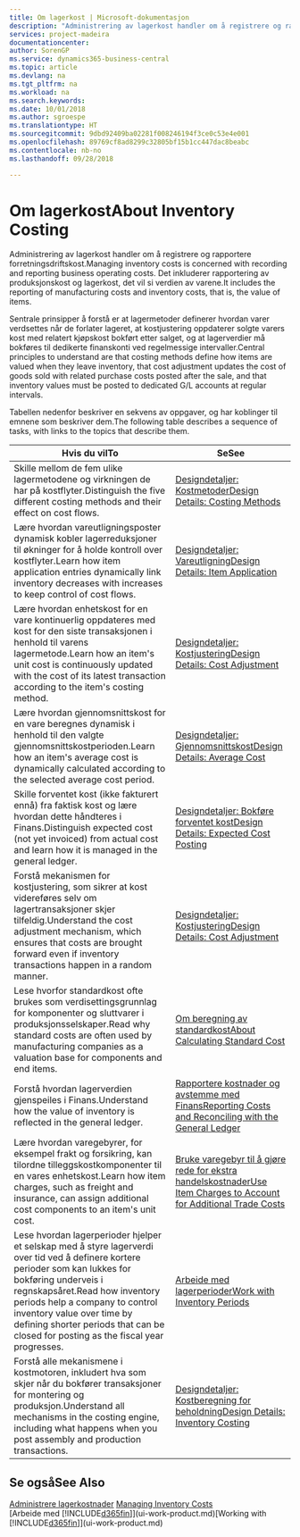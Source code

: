 ```yaml
---
title: Om lagerkost | Microsoft-dokumentasjon
description: "Administrering av lagerkost handler om å registrere og rapportere forretningsdriftskost. Det inkluderer rapportering av produksjonskost og lagerkost, det vil si verdien av varene."
services: project-madeira
documentationcenter: 
author: SorenGP
ms.service: dynamics365-business-central
ms.topic: article
ms.devlang: na
ms.tgt_pltfrm: na
ms.workload: na
ms.search.keywords: 
ms.date: 10/01/2018
ms.author: sgroespe
ms.translationtype: HT
ms.sourcegitcommit: 9dbd92409ba02281f008246194f3ce0c53e4e001
ms.openlocfilehash: 89769cf8ad8299c32805bf15b1cc447dac8beabc
ms.contentlocale: nb-no
ms.lasthandoff: 09/28/2018

---
```

# <a name="about-inventory-costing"></a><span data-ttu-id="23bc6-104">Om lagerkost</span><span class="sxs-lookup"><span data-stu-id="23bc6-104">About Inventory Costing</span></span>
<span data-ttu-id="23bc6-105">Administrering av lagerkost handler om å registrere og rapportere forretningsdriftskost.</span><span class="sxs-lookup"><span data-stu-id="23bc6-105">Managing inventory costs is concerned with recording and reporting business operating costs.</span></span> <span data-ttu-id="23bc6-106">Det inkluderer rapportering av produksjonskost og lagerkost, det vil si verdien av varene.</span><span class="sxs-lookup"><span data-stu-id="23bc6-106">It includes the reporting of manufacturing costs and inventory costs, that is, the value of items.</span></span>  

 <span data-ttu-id="23bc6-107">Sentrale prinsipper å forstå er at lagermetoder definerer hvordan varer verdsettes når de forlater lageret, at kostjustering oppdaterer solgte varers kost med relatert kjøpskost bokført etter salget, og at lagerverdier må bokføres til dedikerte finanskonti ved regelmessige intervaller.</span><span class="sxs-lookup"><span data-stu-id="23bc6-107">Central principles to understand are that costing methods define how items are valued when they leave inventory, that cost adjustment updates the cost of goods sold with related purchase costs posted after the sale, and that inventory values must be posted to dedicated G/L accounts at regular intervals.</span></span>  

 <span data-ttu-id="23bc6-108">Tabellen nedenfor beskriver en sekvens av oppgaver, og har koblinger til emnene som beskriver dem.</span><span class="sxs-lookup"><span data-stu-id="23bc6-108">The following table describes a sequence of tasks, with links to the topics that describe them.</span></span>   

|<span data-ttu-id="23bc6-109">**Hvis du vil**</span><span class="sxs-lookup"><span data-stu-id="23bc6-109">**To**</span></span>|<span data-ttu-id="23bc6-110">**Se**</span><span class="sxs-lookup"><span data-stu-id="23bc6-110">**See**</span></span>|  
|------------|-------------|  
|<span data-ttu-id="23bc6-111">Skille mellom de fem ulike lagermetodene og virkningen de har på kostflyter.</span><span class="sxs-lookup"><span data-stu-id="23bc6-111">Distinguish the five different costing methods and their effect on cost flows.</span></span>|[<span data-ttu-id="23bc6-112">Designdetaljer: Kostmetoder</span><span class="sxs-lookup"><span data-stu-id="23bc6-112">Design Details: Costing Methods</span></span>](design-details-costing-methods.md)|  
|<span data-ttu-id="23bc6-113">Lære hvordan vareutligningsposter dynamisk kobler lagerreduksjoner til økninger for å holde kontroll over kostflyter.</span><span class="sxs-lookup"><span data-stu-id="23bc6-113">Learn how item application entries dynamically link inventory decreases with increases to keep control of cost flows.</span></span>|[<span data-ttu-id="23bc6-114">Designdetaljer: Vareutligning</span><span class="sxs-lookup"><span data-stu-id="23bc6-114">Design Details: Item Application</span></span>](design-details-item-application.md)|  
|<span data-ttu-id="23bc6-115">Lære hvordan enhetskost for en vare kontinuerlig oppdateres med kost for den siste transaksjonen i henhold til varens lagermetode.</span><span class="sxs-lookup"><span data-stu-id="23bc6-115">Learn how an item's unit cost is continuously updated with the cost of its latest transaction according to the item's costing method.</span></span>|[<span data-ttu-id="23bc6-116">Designdetaljer: Kostjustering</span><span class="sxs-lookup"><span data-stu-id="23bc6-116">Design Details: Cost Adjustment</span></span>](design-details-cost-adjustment.md)|  
|<span data-ttu-id="23bc6-117">Lære hvordan gjennomsnittskost for en vare beregnes dynamisk i henhold til den valgte gjennomsnittskostperioden.</span><span class="sxs-lookup"><span data-stu-id="23bc6-117">Learn how an item's average cost is dynamically calculated according to the selected average cost period.</span></span>|[<span data-ttu-id="23bc6-118">Designdetaljer: Gjennomsnittskost</span><span class="sxs-lookup"><span data-stu-id="23bc6-118">Design Details: Average Cost</span></span>](design-details-average-cost.md)|  
|<span data-ttu-id="23bc6-119">Skille forventet kost (ikke fakturert ennå) fra faktisk kost og lære hvordan dette håndteres i Finans.</span><span class="sxs-lookup"><span data-stu-id="23bc6-119">Distinguish expected cost (not yet invoiced) from actual cost and learn how it is managed in the general ledger.</span></span>|[<span data-ttu-id="23bc6-120">Designdetaljer: Bokføre forventet kost</span><span class="sxs-lookup"><span data-stu-id="23bc6-120">Design Details: Expected Cost Posting</span></span>](design-details-expected-cost-posting.md)|  
|<span data-ttu-id="23bc6-121">Forstå mekanismen for kostjustering, som sikrer at kost videreføres selv om lagertransaksjoner skjer tilfeldig.</span><span class="sxs-lookup"><span data-stu-id="23bc6-121">Understand the cost adjustment mechanism, which ensures that costs are brought forward even if inventory transactions happen in a random manner.</span></span>|[<span data-ttu-id="23bc6-122">Designdetaljer: Kostjustering</span><span class="sxs-lookup"><span data-stu-id="23bc6-122">Design Details: Cost Adjustment</span></span>](design-details-cost-adjustment.md)|  
|<span data-ttu-id="23bc6-123">Lese hvorfor standardkost ofte brukes som verdisettingsgrunnlag for komponenter og sluttvarer i produksjonsselskaper.</span><span class="sxs-lookup"><span data-stu-id="23bc6-123">Read why standard costs are often used by manufacturing companies as a valuation base for components and end items.</span></span>|[<span data-ttu-id="23bc6-124">Om beregning av standardkost</span><span class="sxs-lookup"><span data-stu-id="23bc6-124">About Calculating Standard Cost</span></span>](finance-about-calculating-standard-cost.md)|  
|<span data-ttu-id="23bc6-125">Forstå hvordan lagerverdien gjenspeiles i Finans.</span><span class="sxs-lookup"><span data-stu-id="23bc6-125">Understand how the value of inventory is reflected in the general ledger.</span></span>|[<span data-ttu-id="23bc6-126">Rapportere kostnader og avstemme med Finans</span><span class="sxs-lookup"><span data-stu-id="23bc6-126">Reporting Costs and Reconciling with the General Ledger</span></span>](finance-report-costs-and-reconcile-with-the-general-ledger.md)|  
|<span data-ttu-id="23bc6-127">Lære hvordan varegebyrer, for eksempel frakt og forsikring, kan tilordne tilleggskostkomponenter til en vares enhetskost.</span><span class="sxs-lookup"><span data-stu-id="23bc6-127">Learn how item charges, such as freight and insurance, can assign additional cost components to an item's unit cost.</span></span>|[<span data-ttu-id="23bc6-128">Bruke varegebyr til å gjøre rede for ekstra handelskostnader</span><span class="sxs-lookup"><span data-stu-id="23bc6-128">Use Item Charges to Account for Additional Trade Costs</span></span>](payables-how-assign-item-charges.md)|  
|<span data-ttu-id="23bc6-129">Lese hvordan lagerperioder hjelper et selskap med å styre lagerverdi over tid ved å definere kortere perioder som kan lukkes for bokføring underveis i regnskapsåret.</span><span class="sxs-lookup"><span data-stu-id="23bc6-129">Read how inventory periods help a company to control inventory value over time by defining shorter periods that can be closed for posting as the fiscal year progresses.</span></span>|[<span data-ttu-id="23bc6-130">Arbeide med lagerperioder</span><span class="sxs-lookup"><span data-stu-id="23bc6-130">Work with Inventory Periods</span></span>](finance-how-to-work-with-inventory-periods.md)|  
|<span data-ttu-id="23bc6-131">Forstå alle mekanismene i kostmotoren, inkludert hva som skjer når du bokfører transaksjoner for montering og produksjon.</span><span class="sxs-lookup"><span data-stu-id="23bc6-131">Understand all mechanisms in the costing engine, including what happens when you post assembly and production transactions.</span></span>|[<span data-ttu-id="23bc6-132">Designdetaljer: Kostberegning for beholdning</span><span class="sxs-lookup"><span data-stu-id="23bc6-132">Design Details: Inventory Costing</span></span>](design-details-inventory-costing.md)|

## <a name="see-also"></a><span data-ttu-id="23bc6-133">Se også</span><span class="sxs-lookup"><span data-stu-id="23bc6-133">See Also</span></span>
<span data-ttu-id="23bc6-134">[Administrere lagerkostnader](finance-manage-inventory-costs.md)  </span><span class="sxs-lookup"><span data-stu-id="23bc6-134">[Managing Inventory Costs](finance-manage-inventory-costs.md)  </span></span>  
<span data-ttu-id="23bc6-135">[Arbeide med [!INCLUDE[d365fin](includes/d365fin_md.md)]](ui-work-product.md)</span><span class="sxs-lookup"><span data-stu-id="23bc6-135">[Working with [!INCLUDE[d365fin](includes/d365fin_md.md)]](ui-work-product.md)</span></span>

